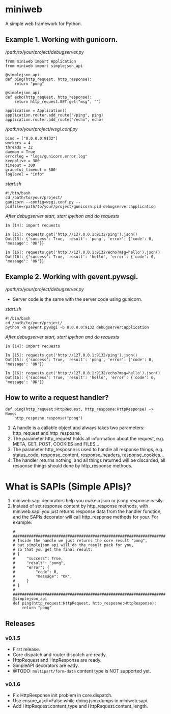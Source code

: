 # miniweb

A simple web framework for Python.

## Example 1. Working with gunicorn.

*/path/to/your/project/debugserver.py*

```
from miniweb import Application
from miniweb import simplejson_api

@simplejson_api
def ping(http_request, http_response):
    return "pong"

@simplejson_api
def echo(http_request, http_response):
    return http_request.GET.get("msg", "")

application = Application()
application.router.add_route("/ping", ping)
application.router.add_route("/echo", echo)
```

*/path/to/your/project/wsgi.conf.py*

```
bind = ["0.0.0.0:9132"]
workers = 4
threads = 32
daemon = True
errorlog = "logs/gunicorn.error.log"
keepalive = 300
timeout = 300
graceful_timeout = 300
loglevel = "info"
```

*start.sh*

```
#!/bin/bash
cd /path/to/your/project/
gunicorn --config=wsgi.conf.py --pidfile=/path/to/your/project/gunicorn.pid debugserver:application
```

*After debugserver start, start ipython and do requests*

```
In [14]: import requests

In [15]: requests.get('http://127.0.0.1:9132/ping').json()
Out[15]: {'success': True, 'result': 'pong', 'error': {'code': 0, 'message': 'OK'}}

In [16]: requests.get('http://127.0.0.1:9132/echo?msg=hello').json()
Out[16]: {'success': True, 'result': 'hello', 'error': {'code': 0, 'message': 'OK'}}
```

## Example 2. Working with gevent.pywsgi.

*/path/to/your/project/debugserver.py*

- Server code is the same with the server code using gunicorn.

*start.sh*

```
#!/bin/bash
cd /path/to/your/project/
python -m gevent.pywsgi -b 0.0.0.0:9132 debugserver:application
```

*After debugserver start, start ipython and do requests*

```
In [14]: import requests

In [15]: requests.get('http://127.0.0.1:9132/ping').json()
Out[15]: {'success': True, 'result': 'pong', 'error': {'code': 0, 'message': 'OK'}}

In [16]: requests.get('http://127.0.0.1:9132/echo?msg=hello').json()
Out[16]: {'success': True, 'result': 'hello', 'error': {'code': 0, 'message': 'OK'}}
```

## How to write a request handler?

```
def ping(http_request:HttpRequest, http_resposne:HttpResponse) -> None:
    http_resposne.response("pong")
```

1. A handle is a callable object and always takes two parameters: http_request and http_resposne.
1. The parameter http_request holds all information about the request, e.g. META, GET, POST, COOKIES and FILES...
1. The parameter http_resposne is used to handle all response things, e.g. status_code, response_content, response_headers, response_cookies...
1. The handler returns nothing, and all things returned will be discarded, all response things should done by http_response methods.

# What is SAPIs (Simple APIs)?

1. miniweb.sapi decorators help you make a json or jsonp response easily.
1. Instead of set response content by http_response methods, with miniweb.sapi you just returns response data from the handler function, and the SAPIs decorator will call http_response methods for your. For example:
    ```
    # ###################################################################
    # Inside the handle we just returns the core result "pong",
    # but simplejson_api will do the result pack for you,
    # so that you get the final result:
    # {
    #     "success": True,
    #     "result": "pong",
    #     "error": {
    #         "code": 0,
    #         "message": "OK",
    #     }   
    # }
    # ###################################################################
    @simplejson_api
    def ping(http_request:HttpRequest, http_resposne:HttpResponse):
        return "pong"

    ```

## Releases

### v0.1.5 

- First release.
- Core dispatch and router dispatch are ready.
- HttpRequest and HttpResponse are ready.
- SimpleAPI decorators are eady.
- @TODO: `multipart/form-data` content type is NOT supported yet.

### v0.1.6

- Fix HttpResponse init problem in core.dispatch.
- Use ensure_ascii=False while doing json.dumps in miniweb.sapi.
- Add HttpRequest.content_type and HttpRequest.content_length.
